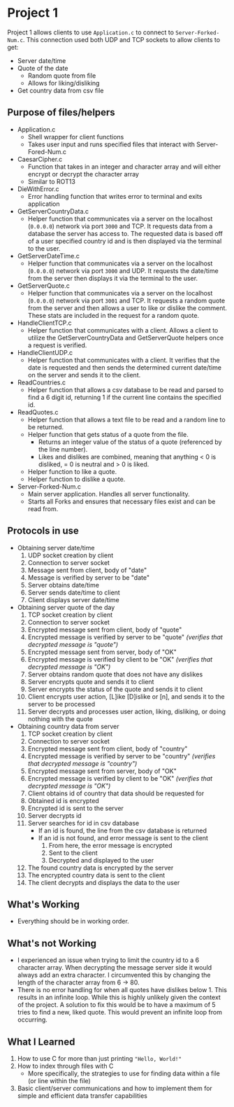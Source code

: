 # Project 1
Project 1 allows clients to use `Application.c` to connect to `Server-Forked-Num.c`. This connection used both UDP and TCP sockets to allow clients to get:
* Server date/time
* Quote of the date
    * Random quote from file
    * Allows for liking/disliking
* Get country data from csv file

## Purpose of files/helpers
* Application.c
    * Shell wrapper for client functions
    * Takes user input and runs specified files that interact with Server-Fored-Num.c
* CaesarCipher.c
    * Function that takes in an integer and character array and will either encrypt or decrypt the character array
    * Similar to ROT13
* DieWithError.c
    * Error handling function that writes error to terminal and exits application
* GetServerCountryData.c
    * Helper function that communicates via a server on the localhost (`0.0.0.0`) network via port `3000` and TCP. It requests data from a database the server has access to. The requested data is based off of a user specified country id and is then displayed via the terminal to the user.
* GetServerDateTime.c
    * Helper function that communicates via a server on the localhost (`0.0.0.0`) network via port `3000` and UDP. It requests the date/time from the server then displays it via the terminal to the user.
* GetServerQuote.c
    * Helper function that communicates via a server on the localhost (`0.0.0.0`) network via port `3001` and TCP. It requests a random quote from the server and then allows a user to like or dislike the comment. These stats are included in the request for a random quote.
* HandleClientTCP.c
    * Helper function that communicates with a client. Allows a client to utilize the GetServerCountryData and GetServerQuote helpers once a request is verified.
* HandleClientUDP.c
    * Helper function that communicates with a client. It verifies that the date is requested and then sends the determined current date/time on the server and sends it to the client.
* ReadCountries.c
    * Helper function that allows a csv database to be read and parsed to find a 6 digit id, returning 1 if the current line contains the specified id.
* ReadQuotes.c
    * Helper function that allows a text file to be read and a random line to be returned.
    * Helper function that gets status of a quote from the file.
        * Returns an integer value of the status of a quote (referenced by the line number).
        * Likes and dislikes are combined, meaning that anything < 0 is disliked, = 0 is neutral and > 0 is liked.
    * Helper function to like a quote.
    * Helper function to dislike a quote.
* Server-Forked-Num.c
    * Main server application. Handles all server functionality.
    * Starts all Forks and ensures that necessary files exist and can be read from.

## Protocols in use
* Obtaining server date/time
    1. UDP socket creation by client
    2. Connection to server socket
    3. Message sent from client, body of "date"
    4. Message is verified by server to be "date"
    5. Server obtains date/time
    6. Server sends date/time to client
    7. Client displays server date/time
* Obtaining server quote of the day
    1. TCP socket creation by client
    2. Connection to server socket
    3. Encrypted message sent from client, body of "quote"
    4. Encrypted message is verified by server to be "quote" _(verifies that decrypted message is "quote")_
    5. Encrypted message sent from server, body of "OK"
    6. Encrypted message is verified by client to be "OK" _(verifies that decrypted message is "OK")_
    7. Server obtains random quote that does not have any dislikes
    8. Server encrypts quote and sends it to client
    9. Server encrypts the status of the quote and sends it to client
    10. Client encrypts user action, [L]ike [D]islike or [n], and sends it to the server to be processed
    11. Server decrypts and processes user action, liking, disliking, or doing nothing with the quote
* Obtaining country data from server
    1. TCP socket creation by client
    2. Connection to server socket
    3. Encrypted message sent from client, body of "country"
    4. Encrypted message is verified by server to be "country" _(verifies that decrypted message is "country")_
    5. Encrypted message sent from server, body of "OK"
    6. Encrypted message is verified by client to be "OK" _(verifies that decrypted message is "OK")_
    7. Client obtains id of country that data should be requested for
    8. Obtained id is encrypted
    9. Encrypted id is sent to the server
    10. Server decrypts id
    11. Server searches for id in csv database
        * If an id is found, the line from the csv database is returned
        * If an id is not found, and error message is sent to the client
            1. From here, the error message is encrypted
            2. Sent to the client
            3. Decrypted and displayed to the user
    12. The found country data is encrypted by the server
    13. The encrypted country data is sent to the client
    14. The client decrypts and displays the data to the user

## What's Working
* Everything should be in working order.

## What's not Working
* I experienced an issue when trying to limit the country id to a 6 character array. When decrypting the message server side it would always add an extra character. I circumvented this by changing the length of the character array from 6 -> 80.
* There is no error handling for when all quotes have dislikes below 1. This results in an infinite loop. While this is highly unlikely given the context of the project. A solution to fix this would be to have a maximum of 5 tries to find a new, liked quote. This would prevent an infinite loop from occurring.

## What I Learned
1. How to use C for more than just printing `"Hello, World!"`
2. How to index through files with C
    * More specifically, the strategies to use for finding data within a file (or line within the file)
3. Basic client/server communications and how to implement them for simple and efficient data transfer capabilities